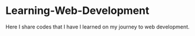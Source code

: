 # Learning-Web-Development

Here I share codes that I have I learned on my journey to web development. 
